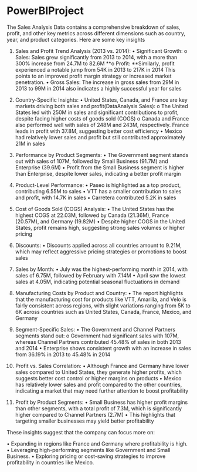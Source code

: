 # PowerBIProject
The Sales Analysis Data contains a comprehensive breakdown of sales, profit, and other key metrics across different dimensions such as country, year, and product categories. Here are some key insights

1. Sales and Profit Trend Analysis (2013 vs. 2014): • Significant Growth: o Sales: Sales grew significantly from 2013 to 2014, with a more than 300% increase from 24.7M to 82.6M **o Profit: **Similarly, profit experienced a notable jump from 54K in 2013 to 217K in 2014 This points to an improved profit margin strategy or increased market penetration. • Gross Sales: The increase in gross sales from 29M in 2013 to 99M in 2014 also indicates a highly successful year for sales

2. Country-Specific Insights: • United States, Canada, and France are key markets driving both sales and profit(DataAnalysis Sales): o The United States led with 250M in sales and significant contributions to profit, despite facing higher costs of goods sold (COGS) o Canada and France also performed well with sales of 248M and 243M, respectively. France leads in profit with 37.8M, suggesting better cost efficiency • Mexico had relatively lower sales and profit but still contributed approximately 21M in sales

3. Performance by Product Segments: • The Government segment stands out with sales of 107M, followed by Small Business (91.7M) and Enterprise (39.6M) • Profit from the Small Business segment is higher than Enterprise, despite lower sales, indicating a better profit margin

4. Product-Level Performance: • Paseo is highlighted as a top product, contributing 6.55M to sales • VTT has a smaller contribution to sales and profit, with 14.7K in sales • Carretera contributed 5.2K in sales

5. Cost of Goods Sold (COGS) Analysis: • The United States has the highest COGS at 22.03M, followed by Canada (21.36M), France (20.57M), and Germany (19.82M) • Despite higher COGS in the United States, profit remains high, suggesting strong sales volumes or higher pricing

6. Discounts: • Discounts applied across all countries amount to 9.21M, which may reflect aggressive pricing strategies or promotions to boost sales

7. Sales by Month: • July was the highest-performing month in 2014, with sales of 6.75M, followed by February with 7.14M • April saw the lowest sales at 4.05M, indicating potential seasonal fluctuations in demand

8. Manufacturing Costs by Product and Country: • The report highlights that the manufacturing cost for products like VTT, Amarilla, and Velo is fairly consistent across regions, with slight variations ranging from 5K to 6K across countries such as United States, Canada, France, Mexico, and Germany

9. Segment-Specific Sales: • The Government and Channel Partners segments stand out: o Government had significant sales with 107M, whereas Channel Partners contributed 45.48% of sales in both 2013 and 2014 • Enterprise shows consistent growth with an increase in sales from 36.19% in 2013 to 45.48% in 2014

10. Profit vs. Sales Correlation: • Although France and Germany have lower sales compared to United States, they generate higher profits, which suggests better cost control or higher margins on products • Mexico has relatively lower sales and profit compared to the other countries, indicating a market that may need further attention to boost profitability

11. Profit by Product Segments: • Small Business has higher profit margins than other segments, with a total profit of 7.3M, which is significantly higher compared to Channel Partners (2.7M) • This highlights that targeting smaller businesses may yield better profitability

These insights suggest that the company can focus more on:

• Expanding in regions like France and Germany where profitability is high. • Leveraging high-performing segments like Government and Small Business. • Exploring pricing or cost-saving strategies to improve profitability in countries like Mexico.
